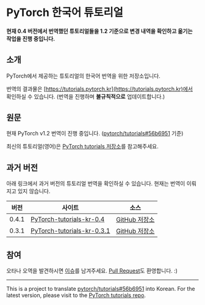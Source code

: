 # PyTorch 한국어 튜토리얼

#### 현재 0.4 버전에서 번역했던 튜토리얼들을 1.2 기준으로 변경 내역을 확인하고 옮기는 작업을 진행 중입니다.

## 소개

PyTorch에서 제공하는 튜토리얼의 한국어 번역을 위한 저장소입니다.

번역의 결과물은 [https://tutorials.pytorch.kr](https://tutorials.pytorch.kr)에서 확인하실 수 있습니다. (번역을 진행하며 **불규칙적으로** 업데이트합니다.)

## 원문

현재 PyTorch v1.2 번역이 진행 중입니다. ([pytorch/tutorials#56b6951](https://github.com/pytorch/tutorials/commit/56b6951a06f2e4d9fdf2309d3e48c76073a8a4cb) 기준)

최신의 튜토리얼(영어)은 [PyTorch tutorials 저장소](https://github.com/pytorch/tutorials)를 참고해주세요.

## 과거 버전

아래 링크에서 과거 버전의 튜토리얼 번역을 확인하실 수 있습니다. 현재는 번역이 이뤄지고 있지 않습니다.

  | 버전   | 사이트    | 소스     |
  | ------ | --------- | -------- |
  | 0.4.1  | [PyTorch-tutorials-kr-0.4](https://9bow.github.io/PyTorch-tutorials-kr-0.4) | [GitHub 저장소](https://github.com/9bow/PyTorch-tutorials-kr-0.4) |
  | 0.3.1  | [PyTorch-tutorials-kr-0.3.1](https://9bow.github.io/PyTorch-tutorials-kr-0.3.1) | [GitHub 저장소](https://github.com/9bow/PyTorch-tutorials-kr-0.3.1) |

## 참여

오타나 오역을 발견하시면 [이슈](https://github.com/9bow/PyTorch-tutorials-kr/issues/new)를 남겨주세요. [Pull Request](https://github.com/9bow/PyTorch-tutorials-kr/pulls)도 환영합니다. :)

---
This is a project to translate [pytorch/tutorials#56b6951](https://github.com/pytorch/tutorials/commit/56b6951a06f2e4d9fdf2309d3e48c76073a8a4cb) into Korean. For the latest version, please visit to the [PyTorch tutorials repo](https://github.com/pytorch/tutorials).
